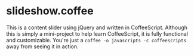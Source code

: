 slideshow.coffee
================

This is a content slider using jQuery and written in CoffeeScript. Although this is simply
a mini-project to help learn CoffeeScript, it is fully functional and customizable. You're
just a `coffee -o javascripts -c coffeescripts` away from seeing it in action.